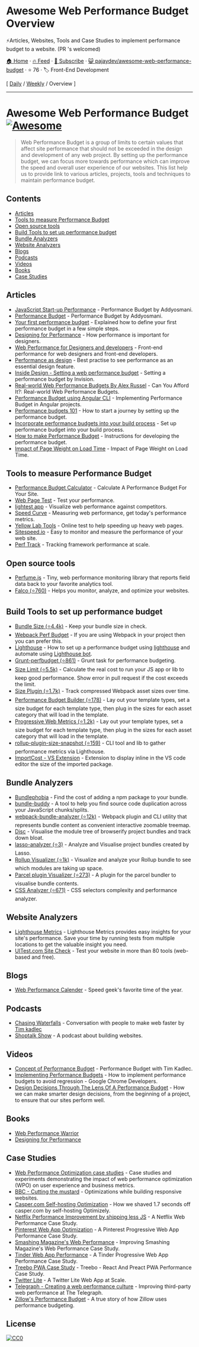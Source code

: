 # Awesome Web Performance Budget Overview

⚡️Articles, Websites, Tools and Case Studies to implement performance budget to a website. (PR 's welcomed)

[🏠 Home](/README.md) · [🔥 Feed](https://www.trackawesomelist.com/pajaydev/awesome-web-performance-budget/rss.xml) · [📮 Subscribe](https://trackawesomelist.us17.list-manage.com/subscribe?u=d2f0117aa829c83a63ec63c2f&id=36a103854c) · [😺 pajaydev/awesome-web-performance-budget](https://github.com/pajaydev/awesome-web-performance-budget) · ⭐ 76 · 🏷️ Front-End Development

[ [Daily](/content/pajaydev/awesome-web-performance-budget/README.md) / [Weekly](/content/pajaydev/awesome-web-performance-budget/week/README.md) / Overview ]

---

# Awesome Web Performance Budget [![Awesome](https://awesome.re/badge.svg)](https://awesome.re)

> Web Performance Budget is a group of limits to certain values that affect site performance that should not be exceeded in the design and development of any web project. By setting up the performance budget, we can focus more towards performance which can improve the speed and overall user experience of our websites. This list help us to provide link to various articles, projects, tools and techniques to maintain performance budget.

## Contents

*   [Articles](#articles)
*   [Tools to measure Performance Budget](#tools-to-measure-performance-budget)
*   [Open source tools](#open-source-tools)
*   [Build Tools to set up performance budget](#build-tools-to-set-up-performance-budget)
*   [Bundle Analyzers](#bundle-analyzers)
*   [Website Analyzers](#website-analyzers)
*   [Blogs](#blogs)
*   [Podcasts](#podcasts)
*   [Videos](#videos)
*   [Books](#books)
*   [Case Studies](#case-studies)

## Articles

*   [JavaScript Start-up Performance](https://medium.com/reloading/javascript-start-up-performance-69200f43b201) - Performance Budget by Addyosmani.
*   [Performance Budget](https://addyosmani.com/blog/performance-budgets/) - Performance Budget by Addyosmani.
*   [Your first performance budget](https://web.dev/your-first-performance-budget/) - Explained how to define your first performance budget in a few simple steps.
*   [Designing for Performance](http://designingforperformance.com/index.html#table-of-contents) - How performance is important for designers.
*   [Web Performance for Designers and developers](https://csswizardry.com/2013/01/front-end-performance-for-web-designers-and-front-end-developers/) - Front-end performance for web designers and front-end developers.
*   [Performance as design](http://bradfrost.com/blog/post/performance-as-design/) - Best practise to see performance as an essential design feature.
*   [Inside Design - Setting a web performance budget](https://www.invisionapp.com/inside-design/setting-a-web-performance-budget/) - Setting a performance budget by Invision.
*   [Real-world Web Performance Budgets By Alex Russel](https://infrequently.org/2017/10/can-you-afford-it-real-world-web-performance-budgets/) - Can You Afford It?: Real-world Web Performance Budgets.
*   [Performance Budget using Angular CLI](https://medium.com/dailyjs/how-did-angular-cli-budgets-save-my-day-and-how-they-can-save-yours-300d534aae7a) - Implementing Performance Budget in Angular projects.
*   [Performance budgets 101](https://web.dev/performance-budgets-101/) - How to start a journey by setting up the performance budget.
*   [Incorporate performance budgets into your build process](https://web.dev/incorporate-performance-budgets-into-your-build-tools) - Set up performance budget into your build process.
*   [How to make Performance Budget](http://v3.danielmall.com/articles/how-to-make-a-performance-budget/) - Instructions for developing the performance budget.
*   [Impact of Page Weight on Load Time](https://paulcalvano.com/2018-07-02-impact-of-page-weight-on-load-time/) - Impact of Page Weight on Load Time.

## Tools to measure Performance Budget

*   [Performance Budget Calculator](http://www.performancebudget.io/) - Calculate A Performance Budget For Your Site.
*   [Web Page Test](https://www.webpagetest.org/easy) - Test your performance.
*   [lightest app](https://www.lightest.app/) - Visualize web performance against competitors.
*   [Speed Curve](https://speedcurve.com) - Measuring web performance, get today's performance metrics.
*   [Yellow Lab Tools](https://yellowlab.tools/) - Online test to help speeding up heavy web pages.
*   [Sitespeed.io](https://www.sitespeed.io/) - Easy to monitor and measure the performance of your web site.
*   [Perf Track](https://perf-track.web.app/) - Tracking framework performance at scale.

## Open source tools

*   [Perfume.js](https://zizzamia.github.io/perfume/) - Tiny, web performance monitoring library that reports field data back to your favorite analytics tool.
*   [Falco (⭐760)](https://github.com/theodo/falco) - Helps you monitor, analyze, and optimize your websites.

## Build Tools to set up performance budget

*   [Bundle Size (⭐4.4k)](https://github.com/siddharthkp/bundlesize) - Keep your bundle size in check.
*   [Webpack Perf Budget](https://webpack.js.org/configuration/performance/) - If you are using Webpack in your project then you can prefer this.
*   [Lighthouse](https://web.dev/use-lighthouse-for-performance-budgets/) - How to set up a performance budget using [lighthouse](https://developers.google.com/web/tools/lighthouse) and automate using [Lighthouse bot](https://web.dev/using-lighthouse-bot-to-set-a-performance-budget/).
*   [Grunt-perfbudget (⭐861)](https://github.com/tkadlec/grunt-perfbudget) - Grunt task for performance budgeting.
*   [Size Limit (⭐5.5k)](https://github.com/ai/size-limit) - Calculate the real cost to run your JS app or lib to keep good performance. Show error in pull request if the cost exceeds the limit.
*   [Size Plugin (⭐1.7k)](https://github.com/GoogleChromeLabs/size-plugin) - Track compressed Webpack asset sizes over time.
*   [Performance Budget Builder (⭐178)](https://github.com/GoogleChromeLabs/pr-bot) - Lay out your template types, set a size budget for each template type, then plug in the sizes for each asset category that will load in the template.
*   [Progressive Web Metrics (⭐1.2k)](https://github.com/paulirish/pwmetrics) - Lay out your template types, set a size budget for each template type, then plug in the sizes for each asset category that will load in the template.
*   [rollup-plugin-size-snapshot (⭐159)](https://github.com/TrySound/rollup-plugin-size-snapshot) - CLI tool and lib to gather performance metrics via Lighthouse.
*   [ImportCost - VS Extension](https://marketplace.visualstudio.com/items?itemName=wix.vscode-import-cost) - Extension to display inline in the VS code editor the size of the imported package.

## Bundle Analyzers

*   [Bundlephobia](https://bundlephobia.com/) - Find the cost of adding a npm package to your bundle.
*   [bundle-buddy](https://bundle-buddy.firebaseapp.com/) - A tool to help you find source code duplication across your JavaScript chunks/splits.
*   [webpack-bundle-analyzer (⭐12k)](https://github.com/webpack-contrib/webpack-bundle-analyzer) - Webpack plugin and CLI utility that represents bundle content as convenient interactive zoomable treemap.
*   [Disc](http://hughsk.io/disc/) - Visualise the module tree of browserify project bundles and track down bloat.
*   [lasso-analyzer (⭐3)](https://github.com/ajay2507/lasso-analyzer) - Analyze and Visualise project bundles created by Lasso.
*   [Rollup Visualizer (⭐1k)](https://github.com/btd/rollup-plugin-visualizer) - Visualize and analyze your Rollup bundle to see which modules are taking up space.
*   [Parcel plugin Visualizer (⭐273)](https://github.com/gregtillbrook/parcel-plugin-bundle-visualiser) - A plugin for the parcel bundler to visualise bundle contents.
*   [CSS Analyzer (⭐671)](https://github.com/macbre/analyze-css) - CSS selectors complexity and performance analyzer.

## Website Analyzers

*   [Lighthouse Metrics](https://lighthouse-metrics.com/) - Lighthouse Metrics provides easy insights for your site's performance. Save your time by running tests from multiple locations to get the valuable insight you need.
*   [UITest.com Site Check](https://uitest.com/check/) - Test your website in more than 80 tools (web-based and free).

## Blogs

*   [Web Performance Calender](https://calendar.perfplanet.com/2020/) - Speed geek's favorite time of the year.

## Podcasts

*   [Chasing Waterfalls](https://chasingwaterfalls.io/) - Conversation with people to make web faster by [Tim kadlec](https://timkadlec.com/)
*   [Shoptalk Show](https://shoptalkshow.com/) - A podcast about building websites.

## Videos

*   [Concept of Performance Budget](https://www.youtube.com/watch?list=PLYo5nh8xQFpkwsu9QNlCpPGkmCCuTTWDJ\&v=yqejmZrtmNg) - Performance Budget with Tim Kadlec.
*   [Implementing Performance Budgets](https://youtu.be/vVlpCmK1l5k) - How to implement performance budgets to avoid regression - Google Chrome Developers.
*   [Design Decisions Through The Lens Of A Performance Budget](https://vimeo.com/108328247) - How we can make smarter design decisions, from the beginning of a project, to ensure that our sites perform well.

## Books

*   [Web Performance Warrior](https://www.oreilly.com/library/view/web-performance-warrior/9781492048114/)
*   [Designing for Performance](http://designingforperformance.com/)

## Case Studies

*   [Web Performance Optimization case studies](https://wpostats.com/) - Case studies and experiments demonstrating the impact of web performance optimization (WPO) on user experience and business metrics.
*   [BBC - Cutting the mustard](http://responsivenews.co.uk/post/18948466399/cutting-the-mustard) - Optimizations while building responsive websites.
*   [Casper.com Self-hosting Optimization](https://medium.com/caspertechteam/we-shaved-1-7-seconds-off-casper-com-by-self-hosting-optimizely-2704bcbff8ec) - How we shaved 1.7 seconds off casper.com by self-hosting Optimizely.
*   [Netflix Performance Improvement by shipping less JS](https://medium.com/dev-channel/a-netflix-web-performance-case-study-c0bcde26a9d9) - A Netflix Web Performance Case Study.
*   [Pinterest Web App Optimization](https://medium.com/dev-channel/a-pinterest-progressive-web-app-performance-case-study-3bd6ed2e6154/) - A Pinterest Progressive Web App Performance Case Study.
*   [Smashing Magazine's Web Performance](https://www.smashingmagazine.com/2014/09/improving-smashing-magazine-performance-case-study/) - Improving Smashing Magazine's Web Performance Case Study.
*   [Tinder Web App Performance](https://medium.com/@addyosmani/a-tinder-progressive-web-app-performance-case-study-78919d98ece0/) - A Tinder Progressive Web App Performance Case Study.
*   [Treebo PWA Case Study](https://medium.com/dev-channel/treebo-a-react-and-preact-progressive-web-app-performance-case-study-5e4f450d5299/) - Treebo - React And Preact PWA Performance Case Study.
*   [Twitter Lite](https://medium.com/@paularmstrong/twitter-lite-and-high-performance-react-progressive-web-apps-at-scale-d28a00e780a3/) - A Twitter Lite Web App at Scale.
*   [Telegraph - Creating a web performance culture](https://medium.com/the-telegraph-engineering/improving-third-party-web-performance-at-the-telegraph-a0a1000be5) - Improving third-party web performance at The Telegraph.
*   [Zillow's Performance Budget](https://www.zillow.com/engineering/bigger-faster-more-engaging-budget/) - A true story of how Zillow uses performance budgeting.

## License

[![CC0](https://mirrors.creativecommons.org/presskit/buttons/88x31/svg/cc-zero.svg)](https://creativecommons.org/publicdomain/zero/1.0)

